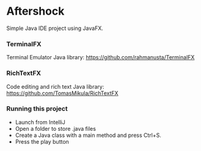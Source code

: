 # Aftershock
Simple Java IDE project using JavaFX.

### TerminalFX
Terminal Emulator Java library: https://github.com/rahmanusta/TerminalFX

### RichTextFX
Code editing and rich text Java library: https://github.com/TomasMikula/RichTextFX

### Running this project

- Launch from IntelliJ
- Open a folder to store .java files
- Create a Java class with a main method and press Ctrl+S.
- Press the play button